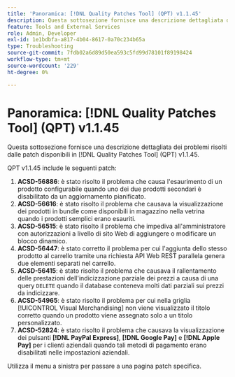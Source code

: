 ```yaml
---
title: 'Panoramica: [!DNL Quality Patches Tool] (QPT) v1.1.45'
description: Questa sottosezione fornisce una descrizione dettagliata dei problemi risolti dalle patch disponibili in  [!DNL Quality Patches Tool] (QPT) v1.1.45.
feature: Tools and External Services
role: Admin, Developer
exl-id: 1e1bdbfa-a817-4b04-8617-0a70c234b65a
type: Troubleshooting
source-git-commit: 7fdb02a6d89d50ea593c5fd99d78101f89198424
workflow-type: tm+mt
source-wordcount: '229'
ht-degree: 0%

---
```


# Panoramica: [!DNL Quality Patches Tool] (QPT) v1.1.45

Questa sottosezione fornisce una descrizione dettagliata dei problemi risolti dalle patch disponibili in [!DNL Quality Patches Tool] (QPT) v1.1.45.

QPT v1.1.45 include le seguenti patch:

1. **ACSD-56886**: è stato risolto il problema che causa l&#39;esaurimento di un prodotto configurabile quando uno dei due prodotti secondari è disabilitato da un aggiornamento pianificato.
1. **ACSD-56616**: è stato risolto il problema che causava la visualizzazione dei prodotti in bundle come disponibili in magazzino nella vetrina quando i prodotti semplici erano esauriti.
1. **ACSD-56515**: è stato risolto il problema che impediva all&#39;amministratore con autorizzazioni a livello di sito Web di aggiungere o modificare un blocco dinamico.
1. **ACSD-56447**: è stato corretto il problema per cui l&#39;aggiunta dello stesso prodotto al carrello tramite una richiesta API Web REST parallela genera due elementi separati nel carrello.
1. **ACSD-56415**: è stato risolto il problema che causava il rallentamento delle prestazioni dell&#39;indicizzazione parziale dei prezzi a causa di una query `DELETE` quando il database conteneva molti dati parziali sui prezzi da indicizzare.
1. **ACSD-54965**: è stato risolto il problema per cui nella griglia [!UICONTROL Visual Merchandising] non viene visualizzato il titolo corretto quando un prodotto viene assegnato solo a un titolo personalizzato.
1. **ACSD-52824**: è stato risolto il problema che causava la visualizzazione dei pulsanti **[!DNL PayPal Express]**, **[!DNL Google Pay]** e **[!DNL Apple Pay]** per i clienti aziendali quando tali metodi di pagamento erano disabilitati nelle impostazioni aziendali.

Utilizza il menu a sinistra per passare a una pagina patch specifica.
